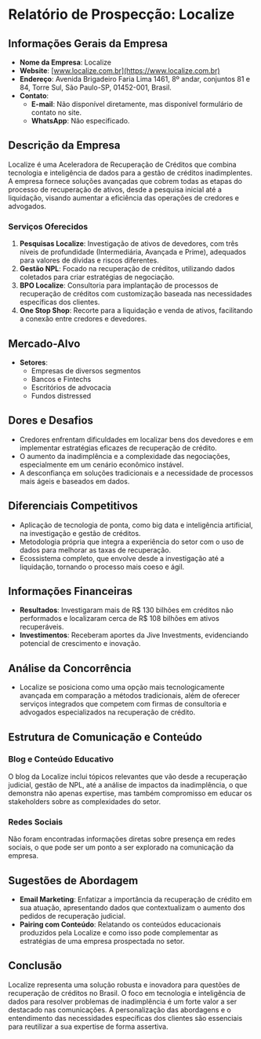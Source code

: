 # Relatório de Prospecção: Localize

## Informações Gerais da Empresa
- **Nome da Empresa**: Localize
- **Website**: [www.localize.com.br](https://www.localize.com.br)
- **Endereço**: Avenida Brigadeiro Faria Lima 1461, 8º andar, conjuntos 81 e 84, Torre Sul, São Paulo-SP, 01452-001, Brasil.
- **Contato**:
  - **E-mail**: Não disponível diretamente, mas disponível formulário de contato no site.
  - **WhatsApp**: Não especificado.
  
## Descrição da Empresa
Localize é uma Aceleradora de Recuperação de Créditos que combina tecnologia e inteligência de dados para a gestão de créditos inadimplentes. A empresa fornece soluções avançadas que cobrem todas as etapas do processo de recuperação de ativos, desde a pesquisa inicial até a liquidação, visando aumentar a eficiência das operações de credores e advogados.

### Serviços Oferecidos
1. **Pesquisas Localize**: Investigação de ativos de devedores, com três níveis de profundidade (Intermediária, Avançada e Prime), adequados para valores de dívidas e riscos diferentes.
2. **Gestão NPL**: Focado na recuperação de créditos, utilizando dados coletados para criar estratégias de negociação.
3. **BPO Localize**: Consultoria para implantação de processos de recuperação de créditos com customização baseada nas necessidades específicas dos clientes.
4. **One Stop Shop**: Recorte para a liquidação e venda de ativos, facilitando a conexão entre credores e devedores.

## Mercado-Alvo
- **Setores**:
  - Empresas de diversos segmentos
  - Bancos e Fintechs
  - Escritórios de advocacia
  - Fundos distressed

## Dores e Desafios
- Credores enfrentam dificuldades em localizar bens dos devedores e em implementar estratégias eficazes de recuperação de crédito.
- O aumento da inadimplência e a complexidade das negociações, especialmente em um cenário econômico instável.
- A desconfiança em soluções tradicionais e a necessidade de processos mais ágeis e baseados em dados.
  
## Diferenciais Competitivos
- Aplicação de tecnologia de ponta, como big data e inteligência artificial, na investigação e gestão de créditos.
- Metodologia própria que integra a experiência do setor com o uso de dados para melhorar as taxas de recuperação.
- Ecossistema completo, que envolve desde a investigação até a liquidação, tornando o processo mais coeso e ágil.

## Informações Financeiras
- **Resultados**: Investigaram mais de R$ 130 bilhões em créditos não performados e localizaram cerca de R$ 108 bilhões em ativos recuperáveis.
- **Investimentos**: Receberam aportes da Jive Investments, evidenciando potencial de crescimento e inovação.

## Análise da Concorrência
- Localize se posiciona como uma opção mais tecnologicamente avançada em comparação a métodos tradicionais, além de oferecer serviços integrados que competem com firmas de consultoria e advogados especializados na recuperação de crédito.

## Estrutura de Comunicação e Conteúdo
### Blog e Conteúdo Educativo
O blog da Localize inclui tópicos relevantes que vão desde a recuperação judicial, gestão de NPL, até a análise de impactos da inadimplência, o que demonstra não apenas expertise, mas também compromisso em educar os stakeholders sobre as complexidades do setor.

### Redes Sociais
Não foram encontradas informações diretas sobre presença em redes sociais, o que pode ser um ponto a ser explorado na comunicação da empresa.

## Sugestões de Abordagem
- **Email Marketing**: Enfatizar a importância da recuperação de crédito em sua atuação, apresentando dados que contextualizam o aumento dos pedidos de recuperação judicial.
- **Pairing com Conteúdo**: Relatando os conteúdos educacionais produzidos pela Localize e como isso pode complementar as estratégias de uma empresa prospectada no setor.

## Conclusão
Localize representa uma solução robusta e inovadora para questões de recuperação de créditos no Brasil. O foco em tecnologia e inteligência de dados para resolver problemas de inadimplência é um forte valor a ser destacado nas comunicações. A personalização das abordagens e o entendimento das necessidades específicas dos clientes são essenciais para reutilizar a sua expertise de forma assertiva.